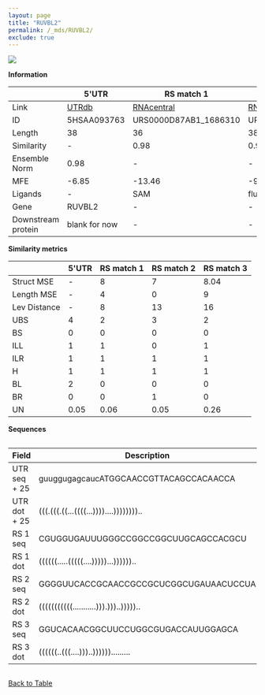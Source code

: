 ```yaml
---
layout: page
title: "RUVBL2"
permalink: /_mds/RUVBL2/
exclude: true
---
```




![](../../alns_9.28.22/aln_5HSAA093763_0.973.png?raw=true)


**Information**

| | 5'UTR       | RS match 1   | RS match 2  | RS match 3 |
| ---- | ----------- | ----------- | ----------- | ----------- |
| Link | <a href="http://utrdb.ba.itb.cnr.it/getutr/5HSAA093763/1" target="_blank" rel="noopener noreferrer">UTRdb</a>   | <a href="https://rnacentral.org/rna/URS0000D87AB1/1686310" target="_blank" rel="noopener noreferrer">RNAcentral</a>     |<a href="https://rnacentral.org/rna/URS0000D92E6B/1802287" target="_blank" rel="noopener noreferrer">RNAcentral</a>  | <a href="https://rnacentral.org/rna/URS0001A24B6D/1907202" target="_blank" rel="noopener noreferrer">RNAcentral</a>   |
| ID | 5HSAA093763     | URS0000D87AB1_1686310     | URS0000D92E6B_1802287     | URS0001A24B6D_1907202     |
| Length | 38     |  36    | 38   |  35    |
| Similarity | - | 0.98 | 0.98 | 0.97 |
| Ensemble Norm | 0.98 | - | - | - |
| MFE | -6.85 | -13.46 | -9.18 | -12.44 |
| Ligands | - | SAM | fluoride | unknown |
| Gene | RUVBL2 | - | - | - |
| Downstream protein | blank for now    |    -    | -  | - |


**Similarity metrics**

| | 5'UTR       | RS match 1   | RS match 2  | RS match 3 |
| ---- | ----------- | ----------- | ----------- | ----------- |
| Struct MSE | - | 8 | 7 | 8.04 |
| Length MSE | - | 4 | 0 | 9 |
| Lev Distance | - | 8 | 13 | 16 |
| UBS| 4 | 2 | 3 | 2 |
| BS | 0 | 0 | 0 | 0 |
| ILL | 1 | 1 | 0 | 1 |
| ILR | 1 | 1 | 1 | 1 |
| H | 1 | 1 | 1 | 1 |
| BL | 2 | 0 | 0 | 0 |
| BR | 0 | 0 | 1 | 0 |
| UN | 0.05 | 0.06 | 0.05 | 0.26 |

**Sequences**


<div style="overflow-x:auto;">

<table>
<colgroup>
<col width="30%" />
<col width="70%" />
</colgroup>
<thead>
<tr class="header">
<th>Field</th>
<th>Description</th>
</tr>
</thead>
<tbody>
<tr>
<td markdown="span">UTR seq + 25 </td>
<td markdown="span"> guuggugagcaucATGGCAACCGTTACAGCCACAACCA </td>
</tr>
<tr>
<td markdown="span">UTR dot + 25  </td>
<td markdown="span"> (((.(((.((...((((...))))....))))))))..
</td>
</tr>


<tr>
<td markdown="span">RS 1 seq </td>
<td markdown="span"> CGUGGUGAUUUGGGCCGGCCGGCUUGCAGCCACGCU
</td>
</tr>


<tr>
<td markdown="span">RS 1 dot </td>
<td markdown="span"> ((((((.....(((((....)))))...))))))..
</td>
</tr>


<tr>
<td markdown="span">RS 2 seq </td>
<td markdown="span"> GGGGUUCACCGCAACCGCCGCUCGGCUGAUAACUCCUA
</td>
</tr>


<tr>
<td markdown="span">RS 2 dot </td>
<td markdown="span"> (((((((((((...........))).)))..)))))..
</td>
</tr>


<tr>
<td markdown="span">RS 3 seq </td>
<td markdown="span"> GGUCACAACGGCUUCCUGGCGUGACCAUUGGAGCA
</td>
</tr>


<tr>
<td markdown="span">RS 3 dot </td>
<td markdown="span"> ((((((..(((....)))..)))))).........
</td>
</tr>

</tbody>
</table>


</div>


[Back to Table](../../display)
